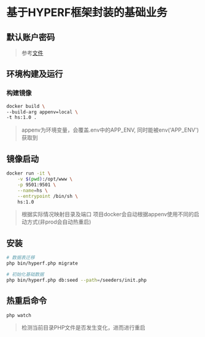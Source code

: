 # 基于HYPERF框架封装的基础业务

## 默认账户密码

> 参考[文件](migrations/2019_12_25_110121_create_users_table.php)

## 环境构建及运行

### 构建镜像
```bash
docker build \
--build-arg appenv=local \
-t hs:1.0 .
```
> appenv为环境变量，会覆盖.env中的APP_ENV, 同时能被env('APP_ENV')获取到

## 镜像启动

```bash
docker run -it \
    -v $(pwd):/opt/www \
    -p 9501:9501 \
    --name=hs \
    --entrypoint /bin/sh \
    hs:1.0
```

> 根据实际情况映射目录及端口
> 项目docker会自动根据appenv使用不同的启动方式(非prod会自动热重启)

## 安装

```bash
# 数据表迁移
php bin/hyperf.php migrate

# 初始化基础数据
php bin/hyperf.php db:seed --path=/seeders/init.php
```

## 热重启命令

```bash
php watch
```
> 检测当前目录PHP文件是否发生变化，进而进行重启


